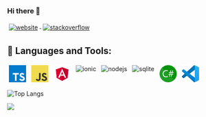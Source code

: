 ### Hi there 👋


<p align="left">
 <a href="https://tinyurl.com/y87qtpjh"> <img src="https://cdn.pixabay.com/photo/2016/11/30/17/10/web-1873373_960_720.png" alt="website" height="20" style="vertical-align:top; margin:4px"> </a>
 <a href="https://stackoverflow.com/users/11951722/micha" target="_blank" rel="noopener noreferrer"> <img src="https://www.vectorlogo.zone/logos/stackoverflow/stackoverflow-icon.svg" alt="stackoverflow" height="20" style="vertical-align:top; margin:4px"></a>
</p>

## 🧰 Languages and Tools:
<p align="left">
<img src="https://raw.githubusercontent.com/github/explore/80688e429a7d4ef2fca1e82350fe8e3517d3494d/topics/typescript/typescript.png" alt="typescript" height="40" style="vertical-align:top; margin:4px">
<img src="https://raw.githubusercontent.com/github/explore/80688e429a7d4ef2fca1e82350fe8e3517d3494d/topics/javascript/javascript.png" alt="Javascript" height="40" style="vertical-align:top; margin:4px">
<img src="https://raw.githubusercontent.com/github/explore/80688e429a7d4ef2fca1e82350fe8e3517d3494d/topics/angular/angular.png" alt="angular" height="40" style="vertical-align:top; margin:4px">
  <img src="https://www.vectorlogo.zone/logos/ionicframework/ionicframework-ar21.svg" alt="ionic" height="40" style="vertical-align:top; margin:4px">
<img src="https://www.vectorlogo.zone/logos/nodejs/nodejs-horizontal.svg" alt="nodejs" height="40" style="vertical-align:top; margin:4px">
 <img src="https://www.vectorlogo.zone/logos/sqlite/sqlite-ar21.svg" alt="sqlite" height="40" style="vertical-align:top; margin:4px">
<img src="https://raw.githubusercontent.com/github/explore/80688e429a7d4ef2fca1e82350fe8e3517d3494d/topics/csharp/csharp.png" alt="csharp" height="40" style="vertical-align:top; margin:4px">
<img src="https://raw.githubusercontent.com/github/explore/80688e429a7d4ef2fca1e82350fe8e3517d3494d/topics/visual-studio-code/visual-studio-code.png" alt="VS Code" height="40" style="vertical-align:top; margin:4px">
</p>

![Top Langs](https://github-readme-stats.vercel.app/api/top-langs/?username=src-mgra&theme=tokyonight)

![](https://visitor-badge.laobi.icu/badge?page_id=src-mgra.src-mgra)

<!--
**src-mgra/src-mgra** is a ✨ _special_ ✨ repository because its `README.md` (this file) appears on your GitHub profile.

Here are some ideas to get you started:

- 🔭 I’m currently working on ...
- 🌱 I’m currently learning ...
- 👯 I’m looking to collaborate on ...
- 🤔 I’m looking for help with ...
- 💬 Ask me about ...
- 📫 How to reach me: ...
- 😄 Pronouns: ...
- ⚡ Fun fact: ...
-->
